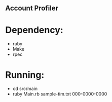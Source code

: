 ## Account Profiler

# Dependency:
* ruby
* Make
* rpec

# Running:
* cd src/main
* ruby Main.rb sample-tim.txt 000-0000-0000
